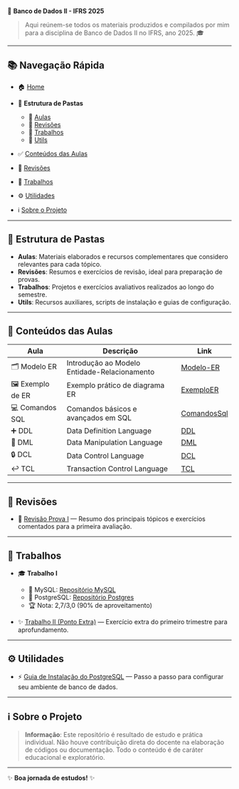 🏫 **Banco de Dados II - IFRS 2025**

> Aqui reúnem-se todos os materiais produzidos e compilados por mim para a disciplina de Banco de Dados II no IFRS, ano 2025. 🎓

---

## 📚 Navegação Rápida

* 🏠 [Home](#)
* 📂 **Estrutura de Pastas**

  * 📁 [Aulas](#aulas)
  * 📁 [Revisões](#revisões)
  * 📁 [Trabalhos](#trabalhos)
  * 📁 [Utils](#utilidades)
* ✅ [Conteúdos das Aulas](#conteúdos-das-aulas)
* 🔄 [Revisões](#revisões)
* 📝 [Trabalhos](#trabalhos)
* ⚙️ [Utilidades](#utilidades)
* ℹ️ [Sobre o Projeto](#sobre-o-projeto)

---

<a id="aulas"></a>

## 📂 Estrutura de Pastas

* **Aulas**: Materiais elaborados e recursos complementares que considero relevantes para cada tópico.
* **Revisões**: Resumos e exercícios de revisão, ideal para preparação de provas.
* **Trabalhos**: Projetos e exercícios avaliativos realizados ao longo do semestre.
* **Utils**: Recursos auxiliares, scripts de instalação e guias de configuração.

---

<a id="conteúdos-das-aulas"></a>

## 📖 Conteúdos das Aulas

| Aula              | Descrição                                    | Link                                |
| ----------------- | -------------------------------------------- | ----------------------------------- |
| 🗂️ Modelo ER     | Introdução ao Modelo Entidade-Relacionamento | [Modelo-ER](aulas/ModeloER.md)      |
| 🖼️ Exemplo de ER | Exemplo prático de diagrama ER               | [ExemploER](aulas/ExemploER.md)     |
| 💻 Comandos SQL   | Comandos básicos e avançados em SQL          | [ComandosSql](aulas/ComandosSql.md) |
| ➕ DDL             | Data Definition Language                     | [DDL](aulas/ComandosSql/DDL.md)     |
| 📝 DML            | Data Manipulation Language                   | [DML](aulas/ComandosSql/DML.md)     |
| 🔒 DCL            | Data Control Language                        | [DCL](aulas/ComandosSql/DCL.md)     |
| ↩️ TCL            | Transaction Control Language                 | [TCL](aulas/ComandosSql/TCL.md)     |

---

<a id="revisões"></a>

## 🔄 Revisões

* 📑 [Revisão Prova I](revisoes/Revis%C3%A3o%20Prova%20I.md) — Resumo dos principais tópicos e exercícios comentados para a primeira avaliação.

---

<a id="trabalhos"></a>

## 📝 Trabalhos

* 🎓 **Trabalho I**

  * 🐬 MySQL: [Repositório MySQL](trabalhos/Trabalho%20I%20MySql/)
  * 🐘 PostgreSQL: [Repositório Postgres](trabalhos/Trabalho%20I%20Postgres/)
  * 🏆 Nota: 2,7/3,0 (90% de aproveitamento)

* ✨ [Trabalho II (Ponto Extra)](trabalhos/Trabalho%20II%20Ponto%20Extra/) — Exercício extra do primeiro trimestre para aprofundamento.

---

<a id="utilidades"></a>

## ⚙️ Utilidades

* ⚡ [Guia de Instalação do PostgreSQL](utils/Instala%C3%A7%C3%A3o.md) — Passo a passo para configurar seu ambiente de banco de dados.

---

<a id="sobre-o-projeto"></a>

## ℹ️ Sobre o Projeto

> **Informação**: Este repositório é resultado de estudo e prática individual. Não houve contribuição direta do docente na elaboração de códigos ou documentação. Todo o conteúdo é de caráter educacional e exploratório.

---

✨ **Boa jornada de estudos!** ✨
